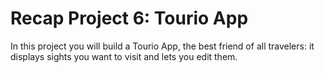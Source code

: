 # Recap Project 6: Tourio App

In this project you will build a Tourio App, the best friend of all travelers: it displays sights you want to visit and lets you edit them.


